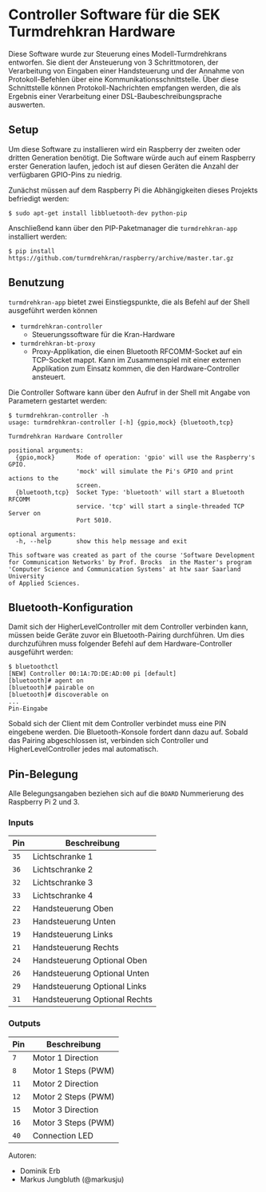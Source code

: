 # Controller Software für die SEK Turmdrehkran Hardware
Diese Software wurde zur Steuerung eines Modell-Turmdrehkrans entworfen. Sie dient der Ansteuerung von 3 Schrittmotoren, der Verarbeitung von Eingaben einer Handsteuerung und der Annahme von Protokoll-Befehlen über eine Kommunikationsschnittstelle. Über diese Schnittstelle können Protokoll-Nachrichten empfangen werden, die als Ergebnis einer Verarbeitung einer DSL-Baubeschreibungsprache auswerten.

## Setup
Um diese Software zu installieren wird ein Raspberry der zweiten oder dritten Generation benötigt.
Die Software würde auch auf einem Raspberry erster Generation laufen, jedoch ist auf diesen Geräten die Anzahl der verfügbaren GPIO-Pins zu niedrig.

Zunächst müssen auf dem Raspberry Pi die Abhängigkeiten dieses Projekts befriedigt werden:
```
$ sudo apt-get install libbluetooth-dev python-pip
```
Anschließend kann über den PIP-Paketmanager die `turmdrehkran-app` installiert werden:
```
$ pip install https://github.com/turmdrehkran/raspberry/archive/master.tar.gz
```
## Benutzung
`turmdrehkran-app` bietet zwei Einstiegspunkte, die als Befehl auf der Shell ausgeführt werden können
* `turmdrehkran-controller`
    * Steuerungssoftware für die Kran-Hardware 
* `turmdrehkran-bt-proxy`
    * Proxy-Applikation, die einen Bluetooth RFCOMM-Socket auf ein TCP-Socket mappt. Kann im Zusammenspiel mit einer externen Applikation zum Einsatz kommen, die den Hardware-Controller ansteuert. 

Die Controller Software kann über den Aufruf in der Shell mit Angabe von Parametern gestartet werden:
```
$ turmdrehkran-controller -h
usage: turmdrehkran-controller [-h] {gpio,mock} {bluetooth,tcp}

Turmdrehkran Hardware Controller

positional arguments:
  {gpio,mock}      Mode of operation: 'gpio' will use the Raspberry's GPIO.
                   'mock' will simulate the Pi's GPIO and print actions to the
                   screen.
  {bluetooth,tcp}  Socket Type: 'bluetooth' will start a Bluetooth RFCOMM
                   service. 'tcp' will start a single-threaded TCP Server on
                   Port 5010.

optional arguments:
  -h, --help       show this help message and exit

This software was created as part of the course 'Software Development for Communication Networks' by Prof. Brocks  in the Master's program
'Computer Science and Communication Systems' at htw saar Saarland University
of Applied Sciences.
```
## Bluetooth-Konfiguration
Damit sich der HigherLevelController mit dem Controller verbinden kann, müssen beide Geräte zuvor ein Bluetooth-Pairing durchführen.
Um dies durchzuführen muss folgender Befehl auf dem Hardware-Controller ausgeführt werden:

```
$ bluetoothctl 
[NEW] Controller 00:1A:7D:DE:AD:00 pi [default]
[bluetooth]# agent on
[bluetooth]# pairable on
[bluetooth]# discoverable on
...
Pin-Eingabe
```
Sobald sich der Client mit dem Controller verbindet muss eine PIN eingebene werden. Die Bluetooth-Konsole fordert dann dazu auf.
Sobald das Pairing abgeschlossen ist, verbinden sich Controller und HigherLevelController jedes mal automatisch.

## Pin-Belegung
Alle Belegungsangaben beziehen sich auf die `BOARD` Nummerierung des Raspberry Pi 2 und 3.
### Inputs
| Pin | Beschreibung |
| --- | --- |
| `35` | Lichtschranke 1 |
| `36` | Lichtschranke 2 |
| `32` | Lichtschranke 3  |
| `33` | Lichtschranke 4  |
| `22` | Handsteuerung Oben  |
| `23` | Handsteuerung Unten  |
| `19` | Handsteuerung Links |
| `21` | Handsteuerung Rechts  |
| `24` | Handsteuerung Optional Oben  |
| `26` | Handsteuerung Optional Unten  |
| `29` | Handsteuerung Optional Links  |
| `31` | Handsteuerung Optional Rechts  |

### Outputs
| Pin | Beschreibung |
| --- | --- |
| `7` | Motor 1 Direction |
| `8` | Motor 1 Steps (PWM) |
| `11` | Motor 2 Direction |
| `12` | Motor 2 Steps (PWM) |
| `15` | Motor 3 Direction |
| `16` | Motor 3 Steps (PWM) |
| `40` | Connection LED |

Autoren: 
* Dominik Erb
* Markus Jungbluth (@markusju)
